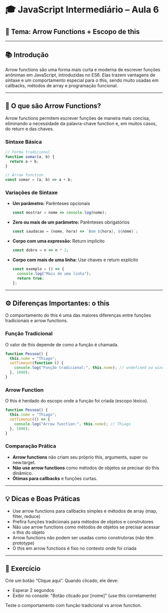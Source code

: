 # 🎓 JavaScript Intermediário – Aula 6
## 🔹 Tema: Arrow Functions + Escopo de this

---

## 📚 Introdução

Arrow functions são uma forma mais curta e moderna de escrever funções anônimas em JavaScript, introduzidas no ES6. Elas trazem vantagens de sintaxe e um comportamento especial para o this, sendo muito usadas em callbacks, métodos de array e programação funcional.

---

## 🏹 O que são Arrow Functions?

Arrow functions permitem escrever funções de maneira mais concisa, eliminando a necessidade da palavra-chave function e, em muitos casos, do return e das chaves.

### Sintaxe Básica

```javascript
// Forma tradicional
function somar(a, b) {
  return a + b;
}

// Arrow function
const somar = (a, b) => a + b;
```

### Variações de Sintaxe

- **Um parâmetro:** Parênteses opcionais
  ```javascript
  const mostrar = nome => console.log(nome);
  ```
- **Zero ou mais de um parâmetro:** Parênteses obrigatórios
  ```javascript
  const saudacao = (nome, hora) => `Bom ${hora}, ${nome}`;
  ```
- **Corpo com uma expressão:** Return implícito
  ```javascript
  const dobro = n => n * 2;
  ```
- **Corpo com mais de uma linha:** Use chaves e return explícito
  ```javascript
  const exemplo = () => {
    console.log("Mais de uma linha");
    return true;
  };
  ```

---

## ⚙️ Diferenças Importantes: o this

O comportamento do this é uma das maiores diferenças entre funções tradicionais e arrow functions.

### Função Tradicional
O valor de this depende de como a função é chamada.

```javascript
function Pessoa() {
  this.nome = "Thiago";
  setTimeout(function () {
    console.log("Função tradicional:", this.nome); // undefined ou window
  }, 1000);
}
```

### Arrow Function
O this é herdado do escopo onde a função foi criada (escopo léxico).

```javascript
function Pessoa() {
  this.nome = "Thiago";
  setTimeout(() => {
    console.log("Arrow function:", this.nome); // Thiago
  }, 1000);
}
```

### Comparação Prática

- **Arrow functions** não criam seu próprio this, arguments, super ou new.target.
- **Não use arrow functions** como métodos de objetos se precisar do this dinâmico.
- **Ótimas para callbacks** e funções curtas.

---

## 💡 Dicas e Boas Práticas

- Use arrow functions para callbacks simples e métodos de array (map, filter, reduce)
- Prefira funções tradicionais para métodos de objetos e construtores
- Não use arrow functions como métodos de objetos se precisar acessar o this do objeto
- Arrow functions não podem ser usadas como construtoras (não têm prototype)
- O this em arrow functions é fixo no contexto onde foi criada

---

## 🧪 Exercício

Crie um botão “Clique aqui”. Quando clicado, ele deve:
- Esperar 2 segundos
- Exibir no console: "Botão clicado por [nome]" (use this corretamente)

Teste o comportamento com função tradicional vs arrow function.